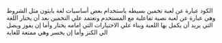 الكود عبارة عن  لعبة تخمين بسيطه باستخدام بعض أساسيات لغة بايثون مثل الشروط وهي  عبارة عن لعبة نصية تفاعلية مع المستخدم وتعتمد علي التخمين بعد أن يختار اللغة التي يريد أن يكمل بها اللعبة وبناء علي الاختيارات التي امامه يختار وأما إن يفوز ويصل الي الكنز وأما إن يخسر وهي ممتعة للغاية  
